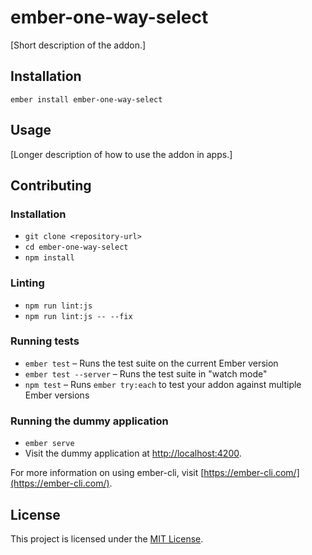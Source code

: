 ember-one-way-select
==============================================================================

[Short description of the addon.]

Installation
------------------------------------------------------------------------------

```
ember install ember-one-way-select
```


Usage
------------------------------------------------------------------------------

[Longer description of how to use the addon in apps.]


Contributing
------------------------------------------------------------------------------

### Installation

* `git clone <repository-url>`
* `cd ember-one-way-select`
* `npm install`

### Linting

* `npm run lint:js`
* `npm run lint:js -- --fix`

### Running tests

* `ember test` – Runs the test suite on the current Ember version
* `ember test --server` – Runs the test suite in "watch mode"
* `npm test` – Runs `ember try:each` to test your addon against multiple Ember versions

### Running the dummy application

* `ember serve`
* Visit the dummy application at [http://localhost:4200](http://localhost:4200).

For more information on using ember-cli, visit [https://ember-cli.com/](https://ember-cli.com/).

License
------------------------------------------------------------------------------

This project is licensed under the [MIT License](LICENSE.md).
